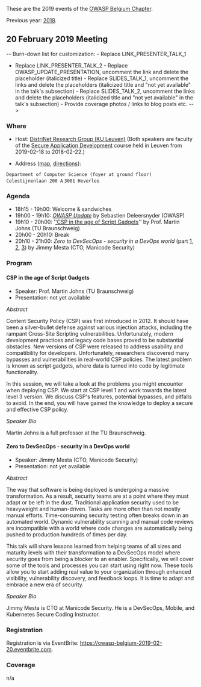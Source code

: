 <noinclude> These are the 2019 events of the [OWASP Belgium
Chapter](Belgium "wikilink").

Previous year: [2018](Belgium_Events_2018 "wikilink").

</noinclude>

## 20 February 2019 Meeting

\-- Burn-down list for customization: - Replace LINK_PRESENTER_TALK_1
- Replace LINK_PRESENTER_TALK_2 - Replace
OWASP_UPDATE_PRESENTATION, uncomment the link and delete the
placeholder (italicized title) - Replace SLIDES_TALK_1, uncomment the
links and delete the placeholders (italicized title and "not yet
available" in the talk's subsection) - Replace SLIDES_TALK_2,
uncomment the links and delete the placeholders (italicized title and
"not yet available" in the talk's subsection) - Provide coverage photos
/ links to blog posts etc. --\>

### Where

  - Host: [DistriNet Research Group (KU
    Leuven)](https://distrinet.cs.kuleuven.be) (Both speakers are
    faculty of the [Secure Application
    Development](https://www.secappdev.org/) course held in Leuven from
    2019-02-18 to 2018-02-22.)

<!-- end list -->

  - Address
    ([map](http://googlemapsinterface.kuleuven.be/index.cgi?lang=N&nbol=\(50.864186697481145,%204.678754210472107\)&zoomlevel=17&plaatsnaam=Department+of+Computer+Science&maptype=roadmap),
    [directions](https://distrinet.cs.kuleuven.be/about/route/)):

`Department of Computer Science (foyer at ground floor)`
`Celestijnenlaan 200 A`
`3001 Heverlee`

### Agenda

  - 18h15 - 19h00: Welcome & sandwiches
  - 19h00 - 19h10: *[OWASP
    Update](https://www.owasp.org/images/6/69/Owasp_Belgium_update_2019-02-20_v1.pdf)*
    by Sebastien Deleersnyder (OWASP)
  - 19h10 - 20h00: '['CSP in the age of Script
    Gadgets](https://www.owasp.org/images/5/54/CSP_Martin_Johns_OWASP_BE.pdf)''
    by Prof. Martin Johns (TU Braunschweig)
  - 20h00 - 20h10: Break
  - 20h10 - 21h00: *Zero to DevSecOps - security in a DevOps world*
    (part
    [1](https://www.owasp.org/images/7/7d/Zero-to-DevSecOps-OWASP-Meetup-02-19-19_-_part_0.pdf),
    [2](https://www.owasp.org/images/3/3a/Zero-to-DevSecOps-OWASP-Meetup-02-19-19_-_part_1.pdf),
    [3](https://www.owasp.org/images/0/0c/Zero-to-DevSecOps-OWASP-Meetup-02-19-19_-_part_2.pdf))
    by Jimmy Mesta (CTO, Manicode Security)

### Program

#### CSP in the age of Script Gadgets

  - Speaker: Prof. Martin Johns (TU Braunschweig)
  - Presentation: not yet available

*Abstract*

Content Security Policy (CSP) was first introduced in 2012. It should
have been a silver-bullet defense against various injection attacks,
including the rampant Cross-Site Scripting vulnerabilities.
Unfortunately, modern development practices and legacy code bases proved
to be substantial obstacles. New versions of CSP were released to
address usability and compatibility for developers. Unfortunately,
researchers discovered many bypasses and vulnerabilities in real-world
CSP policies. The latest problem is known as script gadgets, where data
is turned into code by legitimate functionality.

In this session, we will take a look at the problems you might encounter
when deploying CSP. We start at CSP level 1 and work towards the latest
level 3 version. We discuss CSP's features, potential bypasses, and
pitfalls to avoid. In the end, you will have gained the knowledge to
deploy a secure and effective CSP policy.

*Speaker Bio*

Martin Johns is a full professor at the TU Braunschweig.

#### Zero to DevSecOps - security in a DevOps world

  - Speaker: Jimmy Mesta (CTO, Manicode Security)
  - Presentation: not yet available

*Abstract*

The way that software is being deployed is undergoing a massive
transformation. As a result, security teams are at a point where they
must adapt or be left in the dust. Traditional application security used
to be heavyweight and human-driven. Tasks are more often than not mostly
manual efforts. Time-consuming security testing often breaks down in an
automated world. Dynamic vulnerability scanning and manual code reviews
are incompatible with a world where code changes are automatically being
pushed to production hundreds of times per day.

This talk will share lessons learned from helping teams of all sizes and
maturity levels with their transformation to a DevSecOps model where
security goes from being a blocker to an enabler. Specifically, we will
cover some of the tools and processes you can start using right now.
These tools allow you to start adding real value to your organization
through enhanced visibility, vulnerability discovery, and feedback
loops. It is time to adapt and embrace a new era of security.

*Speaker Bio*

Jimmy Mesta is CTO at Manicode Security. He is a DevSecOps, Mobile, and
Kubernetes Secure Coding Instructor.

### Registration

Registration is via EventBrite:
<https://owasp-belgium-2019-02-20.eventbrite.com>.

### Coverage

n/a
